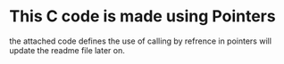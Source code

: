 # This C code is made using Pointers
the attached code defines the use of calling by refrence in pointers
will update the readme file later on.